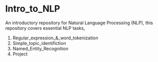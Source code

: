 # Intro_to_NLP
An introductory repository for Natural Language Processing (NLP), this repository covers essential NLP tasks,

1) Regular_expression_&_word_tokenization
2) Simple_topic_identifiction
3) Named_Entity_Recognition
4) Project
